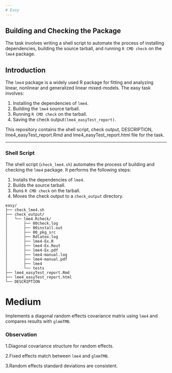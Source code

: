 ```yaml
---
# Easy
---
```

## Building and Checking the Package

The task involves writing a shell script to automate the process of installing dependencies, building the source tarball, and running `R CMD check` on the `lme4` package.

## **Introduction**

The `lme4` package is a widely used R package for fitting and analyzing linear, nonlinear and generalized linear mixed-models. The easy task involves:

1. Installing the dependencies of `lme4`.
2. Building the `lme4` source tarball.
3. Running `R CMD check` on the tarball.
4. Saving the check output`(lme4_easyTest_report)`.

This repository contains the shell script, check output, DESCRIPTION, lme4_easyTest_report.Rmd and lme4_easyTest_report.html file for the task.

---

### **Shell Script**

The shell script (`check_lme4.sh`) automates the process of building and checking the `lme4` package. It performs the following steps:

1. Installs the dependencies of `lme4`.
2. Builds the source tarball.
3. Runs `R CMD check` on the tarball.
4. Moves the check output to a `check_output` directory.
```
easy/
├── check_lme4.sh
├── check_output/
│   └── lme4.Rcheck/
│       ├── 00check.log
│       ├── 00install.out
│       ├── 00_pkg_src
│       ├── Rdlatex.log
│       ├── lme4-Ex.R
│       ├── lme4-Ex.Rout
│       ├── lme4-Ex.pdf
│       ├── lme4-manual.log
│       ├── lme4-manual.pdf
│       ├── lme4
│       └── tests
├── lme4_easyTest_report.Rmd
├── lme4_easyTest_report.html
└── DESCRIPTION

```
# Medium
Implements a diagonal random effects covariance matrix using `lme4` and compares results with `glmmTMB`.

### Observation

1.Diagonal covariance structure for random effects.

2.Fixed effects match between `lme4` and `glmmTMB`.

3.Random effects standard deviations are consistent.
